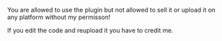 You are allowed to use the plugin but not allowed to sell it or upload it on any platform without my permisson!

If you edit the code and reupload it you have to credit me.

